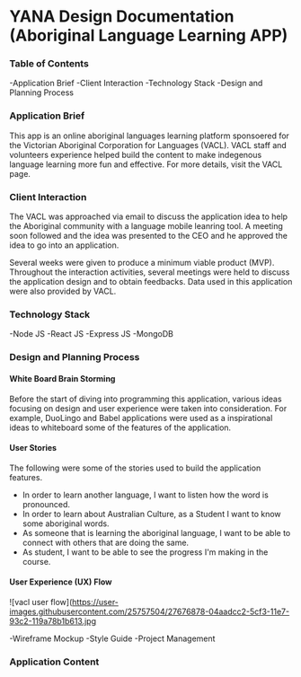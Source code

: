 # YANA Design Documentation (Aboriginal Language Learning APP)
### Table of Contents
-Application Brief
-Client Interaction
-Technology Stack
-Design and Planning Process

### Application Brief
This app is an online aboriginal languages learning platform sponsoered for the Victorian Aboriginal Corporation for Languages (VACL). VACL staff and volunteers experience helped build the content to make indegenous language learning more fun and effective. For more details, visit the VACL page. 

### Client Interaction
The VACL was approached via email to discuss the application idea to help the Aboriginal community with a language mobile leanring tool. A meeting soon followed and the idea was presented to the CEO and he approved the idea to go into an application.

Several weeks were given to produce a minimum viable product (MVP). Throughout the interaction activities, several meetings were held to discuss the application design and to obtain feedbacks. Data used in this application were also provided by VACL.

### Technology Stack
-Node JS
-React JS
-Express JS
-MongoDB

### Design and Planning Process
#### White Board Brain Storming
Before the start of diving into programming this application, various ideas focusing on design and user experience were taken into consideration. For example, DuoLingo and Babel applications were used as a inspirational ideas to whiteboard some of the features of the application.

#### User Stories
The following were some of the stories used to build the application features.
- In order to learn another language, I want to listen how the word is pronounced.
- In order to learn about Australian Culture, as a Student I want to know some aboriginal words.
- As someone that is learning the aboriginal language, I want to be able to connect with others that are doing the same.
- As student, I want to be able to see the progress I'm making in the course.

#### User Experience (UX) Flow 
![vacl user flow](https://user-images.githubusercontent.com/25757504/27676878-04aadcc2-5cf3-11e7-93c2-119a78b1b613.jpg

-Wireframe Mockup
-Style Guide
-Project Management

### Application Content

